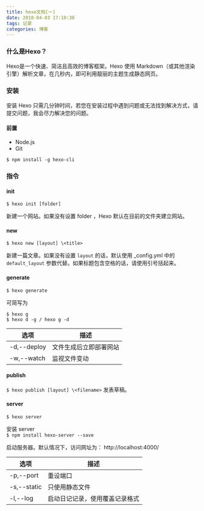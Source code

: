 ```yaml
---
title: hexo文档[一]
date: 2018-04-03 17:10:38
tags: 记录
categories: 博客
---
```


### 什么是Hexo？ 
Hexo是一个快速、简洁且高效的博客框架。Hexo 使用 Markdown（或其他渲染引擎）解析文章，在几秒内，即可利用靓丽的主题生成静态网页。
<!--more-->
### 安装  
安装 Hexo 只需几分钟时间，若您在安装过程中遇到问题或无法找到解决方式，请提交问题，我会尽力解决您的问题。

#### 前置  
* Node.js
* Git  

` $ npm install -g hexo-cli `

### 指令  
#### init  

` $ hexo init [folder] `  

新建一个网站。如果没有设置 folder ，Hexo 默认在目前的文件夹建立网站。

#### new  

` $ hexo new [layout] \<title> `  

新建一篇文章。如果没有设置 `layout` 的话，默认使用 _config.yml 中的 `default_layout` 参数代替。如果标题包含空格的话，请使用引号括起来。 

#### generate  

` $ hexo generate `   

可简写为  
```shell
$ hexo g
$ hexo d -g / hexo g -d
```

| 选项 | 描述 |
| -----| ----- |
| -d,--deploy | 文件生成后立即部署网站 |
|-w,--watch | 监视文件变动 |

#### publish  
` $ hexo publish [layout] \<filename> ` 
发表草稿。 

#### server  
` $ hexo server ` 

安装 server  
 `$ npm install hexo-server --save`  

启动服务器。默认情况下，访问网址为： http://localhost:4000/

| 选项 | 描述 |
| -----| ----- |
| -p,--port | 重设端口 |
|-s,--static | 只使用静态文件 |
| -l,--log | 启动日记记录，使用覆盖记录格式 |
